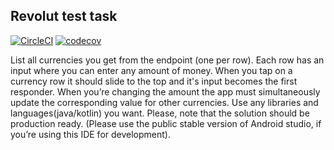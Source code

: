 ## Revolut test task

[![CircleCI](https://circleci.com/gh/ilya-rb/RevolutTestTask/tree/master.svg?style=svg)](https://circleci.com/gh/ilya-rb/RevolutTestTask/tree/main)
[![codecov](https://codecov.io/gh/ilya-rb/RevolutTestTask/branch/main/graph/badge.svg)](https://codecov.io/gh/ilya-rb/RevolutTestTask)

List all currencies you get from the endpoint (one per row). Each row has an input where
you can enter any amount of money. When you tap on a currency row it should slide to
the top and it's input becomes the first responder. When you’re changing the amount
the app must simultaneously update the corresponding value for other currencies.
Use any libraries and languages(java/kotlin) you want. Please, note that the solution
should be ​production ready. ​(Please use the public stable version of Android studio, if
you’re using this IDE for development).